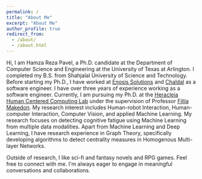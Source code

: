 ```yaml
---
permalink: /
title: "About Me"
excerpt: "About Me"
author_profile: true
redirect_from: 
  - /about/
  - /about.html
---
```


Hi, I am Hamza Reza Pavel, a Ph.D. candidate at the Department of Computer Science and Engineering at the University of Texas at Arlington. I completed my B.S. from Shahjalal University of Science and Technology. Before starting my Ph.D., I have worked at [Enosis Solutions](https://www.enosisbd.com) and [Chaldal](https://chaldal.com) as a software engineer. I have over three years of experience working as a software engineer. Currently, I am pursuing my Ph.D. at the [Heracleia Human Centered Computing Lab](http://heracleia.uta.edu) under the supervision of Professor [Fillia Makedon](http://heracleia.uta.edu/~makedon/). My research interest includes Human-robot Interaction, Human-computer Interaction, Computer Vision, and applied Machine Learning. My research focuses on detecting cognitive fatigue using Machine Learning from multiple data modalities. Apart from Machine Learning and Deep Learning, I have research experience in Graph Theory, specifically developing algorithms to detect centrality measures in Homogenous Multi-layer Networks.

Outside of research, I like sci-fi and fantasy novels and RPG games. Feel free to connect with me. I'm always eager to engage in meaningful conversations and collaborations.
